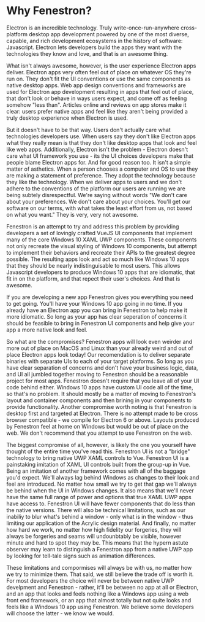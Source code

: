 # Why Fenestron?
Electron is an incredible technology. Truly write-once-run-anywhere cross-platform desktop app development powered by one of the most diverse, capable, and rich development ecosystems in the history of software: Javascript. Electron lets developers build the apps they want with the technologies they know and love, and that is an awesome thing.

What isn't always awesome, however, is the user experience Electron apps deliver. Electron apps very often feel out of place on whatever OS they're run on. They don't fit the UI conventions or use the same components as native desktop apps. Web app design conventions and frameworks are used for Electron app development resulting in apps that feel out of place, that don't look or behave in ways users expect, and come off as feeling somehow "less than". Articles online and reviews on app stores make it clear: users prefer native apps and feel like they aren't being provided a truly desktop experience when Electron is used.

But it doesn't have to be that way. Users don't actually care what technologies developers use. When users say they don't like Electron apps what they really mean is that they don't like desktop apps that look and feel like web apps. Additionally, Electron isn't the problem - Electron doesn't care what UI framework you use - its the UI choices developers make that people blame Electron apps for. And for good reason too. It isn't a simple matter of asthetics. When a person chooses a computer and OS to use they are making a statement of preference. They adopt the technology because they like the technology. When we deliver apps to users and we don't adhere to the conventions of the platform our users are running we are being subtely disrespectful. We're saying without words "We don't care about your preferences. We don't care about your choices. You'll get our software on our terms, with what takes the least effort from us, not based on what you want." They is very, very not awesome.

Fenestron is an attempt to try and address this problem by providing developers a set of lovingly crafted VueJS UI components that implement many of the core Windows 10 XAML UWP components. These components not only recreate the visual styling of Windows 10 components, but attempt to implement their behaviors and recreate their APIs to the greatest degree possible. The resulting apps look and act so much like Windows 10 apps that they should be nearly indistinguisable to most users. This allows Javascript developers to produce Windows 10 apps that are idiomatic, that fit in on the platform, and that repect their user's choices. And that is awesome.

If you are developing a new app Fenestron gives you everything you need to get going. You'll have your Windows 10 app going in no time. If you already have an Electron app you can bring in Fenestron to help make it more idiomatic. So long as your app has clear seperation of concerns it should be feasible to bring in Fenestron UI components and help give your app a more native look and feel.

So what are the compromises? Fenestron apps will look even weirder and more out of place on MacOS and Linux than your already weird and out of place Electron apps look today! Our recomendation is to deliver separate binaries with separate UIs to each of your target platforms. So long as you have clear separation of concerns and don't have your business logic, data, and UI all jumbled together moving to Fenestron should be a reasonable project for most apps. Fenestron doesn't require that you leave all of your UI code behind either. Windows 10 apps have custom UI code all of the time, so that's no problem. It should mostly be a matter of moving to Fenestron's layout and container components and then brining in your components to provide functionality. Another compromise worth noting is that Fenestron is desktop first and targeted at Electron. There is no attempt made to be cross browser compatible - we compile for Electron 6 or above. Layouts produced by Fenestron feel at home on Windows but would be out of place on the web. We don't recommend that you attempt to use Fenestron on the web. 

The biggest compromise of all, however, is likely the one you yourself have thought of the entire time you've read this. Fenestron UI is not a "bridge" technology to bring native UWP XAML controls to Vue. Fenestron UI is a painstaking imitation of XAML UI controls built from the group-up in Vue. Being an imitation of another framework comes with all of the baggage you'd expect. We'll always lag behind Windows as changes to their look and feel are introduced. No matter how small we try to get that gap we'll always be behind when the UI in Windows changes. It also means that we'll never have the same full range of power and options that true XAML UWP apps have access to. Fenestron UI will have fewer components that do less than the native versions. There will also be technical limitations, such as our inabiliy to blur what's behind a window - only what is in the window - thus limiting our application of the Acrylic design material. And finally, no matter how hard we work, no matter how high fidelity our forgeries, they will always be forgeries and seams will undounbtably be visible, however minute and hard to spot they may be. This means that the hypern astute observer may learn to distinguish a Fenestron app from a native UWP app by looking for tell-tale signs such as animation differences. 

These limitations and compormises will always be with us, no matter how we try to minimize them. That said, we still believe the trade off is worth it. For most developers the choice will never be between native UWP develpment and Fenestron - rather, it'll be between no app at all or Electron, and an app that looks and feels nothing like a Windows app using a web front end framework, or an app that almost totally but not quite looks and feels like a Windows 10 app using Fenestron. We believe some developers will choose the latter - we know we would.